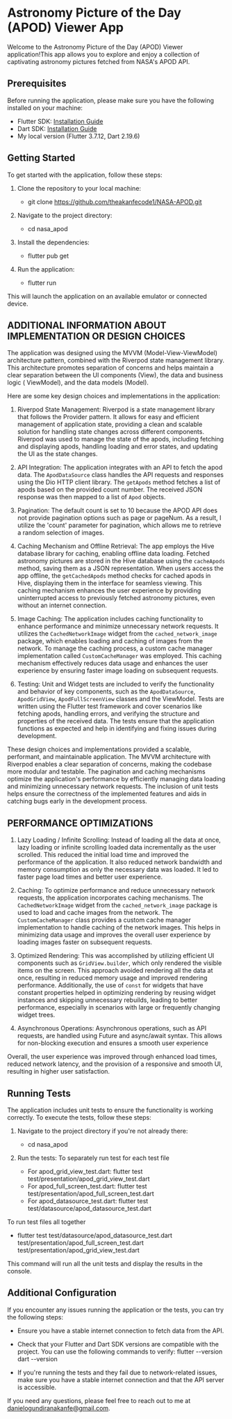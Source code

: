 # Astronomy Picture of the Day (APOD) Viewer App

Welcome to the Astronomy Picture of the Day (APOD) Viewer application!This app allows you to explore
and enjoy a collection of captivating astronomy pictures fetched from NASA's APOD API.

## Prerequisites

Before running the application, please make sure you have the following installed on your machine:

- Flutter SDK: [Installation Guide](https://flutter.dev/docs/get-started/install)
- Dart SDK: [Installation Guide](https://dart.dev/get-dart)
- My local version (Flutter 3.7.12, Dart 2.19.6)

## Getting Started

To get started with the application, follow these steps:

1. Clone the repository to your local machine:
    - git clone https://github.com/theakanfecode1/NASA-APOD.git

2. Navigate to the project directory:
    - cd nasa_apod

3. Install the dependencies:
    - flutter pub get

4. Run the application:
    - flutter run

This will launch the application on an available emulator or connected device.

## ADDITIONAL INFORMATION ABOUT IMPLEMENTATION OR DESIGN CHOICES

The application was designed using the MVVM (Model-View-ViewModel) architecture pattern, combined
with the Riverpod state management library. This architecture promotes separation of concerns and
helps maintain a clear separation between the UI components (View), the data and business logic (
ViewModel), and the data models (Model).

Here are some key design choices and implementations in the application:

1. Riverpod State Management: Riverpod is a state management library that follows the Provider
   pattern. It allows for easy and efficient management of application state, providing a clean and
   scalable solution for handling state changes across different components. Riverpod was used to
   manage the state of the apods, including fetching and displaying apods, handling loading
   and error states, and updating the UI as the state changes.

2. API Integration: The application integrates with an API to fetch the apod data.
   The `ApodDataSource` class handles the API requests and responses using the Dio HTTP client
   library. The `getApods` method fetches a list of apods based on the provided count number. The
   received JSON response was then mapped to a list of `Apod` objects.

3. Pagination: The default count is set to 10 because the APOD API does not provide pagination
   options such
   as page or pageNum. As a result, I utilize the 'count' parameter for pagination, which allows me
   to
   retrieve a random selection of images.

4. Caching Mechanism and Offline Retrieval: The app employs the Hive database library for caching,
   enabling offline data loading.
   Fetched astronomy pictures are stored in the Hive database using the `cacheApods` method, saving
   them as a JSON representation.
   When users access the app offline, the `getCachedApods` method checks for cached apods in
   Hive, displaying them in the interface for seamless viewing.
   This caching mechanism enhances the user experience by providing uninterrupted access to
   previously fetched astronomy pictures, even without an internet connection.

5. Image Caching: The application includes caching functionality to enhance performance and minimize
   unnecessary network requests. It utilizes the `CachedNetworkImage` widget from
   the `cached_network_image` package, which enables loading and caching of images from the network.
   To manage the caching process, a custom cache manager implementation called `CustomCacheManager`
   was employed. This caching mechanism effectively reduces data usage and enhances the user
   experience by ensuring faster image loading on subsequent requests.

6. Testing: Unit and Widget tests are included to verify the functionality and behavior of key
   components, such
   as the `ApodDataSource`, `ApodGridView`, `ApodFullScreenView` classes and the ViewModel.
   Tests are written using the Flutter test framework and cover scenarios like fetching apods,
   handling errors, and verifying the structure and properties of the received data. The tests
   ensure that the application functions as expected and help in identifying and fixing issues
   during development.

These design choices and implementations provided a scalable, performant, and maintainable
application. The MVVM architecture with Riverpod enables a clear separation of concerns, making the
codebase more modular and testable. The pagination and caching mechanisms optimize the application's
performance by efficiently managing data loading and minimizing unnecessary network requests. The
inclusion of unit tests helps ensure the correctness of the implemented features and aids in
catching bugs early in the development process.

## PERFORMANCE OPTIMIZATIONS

1. Lazy Loading / Infinite Scrolling: Instead of loading all the data at once, lazy loading or
   infinite scrolling loaded data incrementally as the user scrolled. This reduced the initial load
   time and improved the performance of the application. It also reduced network bandwidth and
   memory consumption as only the necessary data was loaded. It led to faster page load times and
   better user experience.

2. Caching: To optimize performance and reduce unnecessary network requests, the application
   incorporates caching mechanisms. The `CachedNetworkImage` widget from the `cached_network_image`
   package is used to load and cache images from the network. The `CustomCacheManager` class
   provides a custom cache manager implementation to handle caching of the network images. This
   helps in minimizing data usage and improves the overall user experience by loading images faster
   on subsequent requests.

3. Optimized Rendering: This was accomplished by utilizing efficient UI components such
   as `GridView.builder`, which only rendered the visible items on the screen. This approach avoided
   rendering all the data at once, resulting in reduced memory usage and improved rendering
   performance. Additionally, the use of `const` for widgets that have constant properties helped in
   optimizing rendering by reusing widget instances and skipping unnecessary rebuilds, leading to
   better performance, especially in scenarios with large or frequently changing widget trees.

4. Asynchronous Operations: Asynchronous operations, such as API requests, are handled using Future
   and async/await syntax. This allows for non-blocking execution and ensures a smooth user
   experience

Overall, the user experience was improved through enhanced load times, reduced network latency, and
the provision of a responsive and smooth UI, resulting in higher user satisfaction.

## Running Tests

The application includes unit tests to ensure the functionality is working correctly. To execute the
tests, follow these steps:

1. Navigate to the project directory if you're not already there:
    - cd nasa_apod

2. Run the tests:
   To separately run test for each test file
    - For apod_grid_view_test.dart: flutter test test/presentation/apod_grid_view_test.dart
    - For apod_full_screen_test.dart: flutter test test/presentation/apod_full_screen_test.dart
    - For apod_datasource_test.dart: flutter test test/datasource/apod_datasource_test.dart

To run test files all together

- flutter test test/datasource/apod_datasource_test.dart
  test/presentation/apod_full_screen_test.dart
  test/presentation/apod_grid_view_test.dart

This command will run all the unit tests and display the results in the console.

## Additional Configuration

If you encounter any issues running the application or the tests, you can try the following steps:

- Ensure you have a stable internet connection to fetch data from the API.
- Check that your Flutter and Dart SDK versions are compatible with the project. You can use the
  following commands to verify:
  flutter --version
  dart --version

- If you're running the tests and they fail due to network-related issues, make sure you have a
  stable internet connection and that the API server is accessible.

If you need any questions, please feel free to reach out to me at
danielogundiranakanfe@gmail.com.
